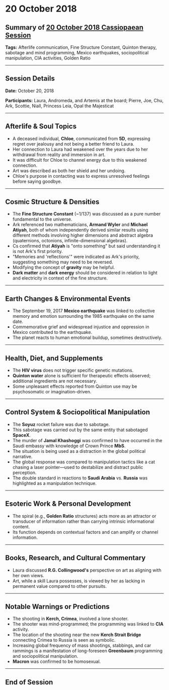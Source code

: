 # 20 October 2018

## Summary of [20 October 2018 Cassiopaean Session](https://cassiopaea.org/forum/threads/session-20-october-2018.46431/)

**Tags:** Afterlife communication, Fine Structure Constant, Quinton therapy, sabotage and mind programming, Mexico earthquakes, sociopolitical manipulation, CIA activities, Golden Ratio

---

## Session Details

**Date:** October 20, 2018

**Participants:** Laura, Andromeda, and Artemis at the board; Pierre, Joe, Chu, Ark, Scottie, Niall, Princess Leia, Opal the Majesticat

---

## Afterlife & Soul Topics

- A deceased individual, **Chloe**, communicated from **5D**, expressing regret over jealousy and not being a better friend to Laura.
- Her connection to Laura had weakened over the years due to her withdrawal from reality and immersion in art.
- It was difficult for Chloe to channel energy due to this weakened connection.
- Art was described as both her shield and her undoing.
- Chloe's purpose in contacting was to express unresolved feelings before saying goodbye.

---

## Cosmic Structure & Densities

- The **Fine Structure Constant** (~1/137) was discussed as a pure number fundamental to the universe.
- Ark referenced two mathematicians, **Armand Wyler** and **Michael Atiyah**, both of whom independently derived similar results using different methods involving higher dimensions and abstract algebra (quaternions, octonions, infinite-dimensional algebras).
- Cs confirmed that **Atiyah** is "onto something" but said understanding it is not Ark's first priority.
- "Memories and 'reflections'" were indicated as Ark's priority, suggesting something may need to be reversed.
- Modifying the concept of **gravity** may be helpful.
- **Dark matter** and **dark energy** should be considered in relation to light and electricity in context of the fine structure.

---

## Earth Changes & Environmental Events

- The September 19, 2017 **Mexico earthquake** was linked to collective memory and emotion surrounding the 1985 earthquake on the same date.
- Commemorative grief and widespread injustice and oppression in Mexico contributed to the earthquake.
- The planet reacts to human emotional buildup, sometimes destructively.

---

## Health, Diet, and Supplements

- The **HIV virus** does not trigger specific genetic mutations.
- **Quinton water** alone is sufficient for therapeutic effects observed; additional ingredients are not necessary.
- Some unpleasant effects reported from Quinton use may be psychosomatic or imagination-driven.

---

## Control System & Sociopolitical Manipulation

- The **Soyuz** rocket failure was due to sabotage.
- This sabotage was carried out by the same entity that sabotaged **SpaceX**.
- The murder of **Jamal Khashoggi** was confirmed to have occurred in the Saudi embassy with knowledge of Crown Prince **MbS**.
- The situation is being used as a distraction in the global political narrative.
- The global response was compared to manipulation tactics like a cat chasing a laser pointer—used to destabilize and distract public perception.
- The double standard in reactions to **Saudi Arabia** vs. **Russia** was highlighted as a manipulation technique.

---

## Esoteric Work & Personal Development

- The spiral (e.g., **Golden Ratio** structures) acts more as an attractor or transducer of information rather than carrying intrinsic informational content.
- Its function depends on contextual factors and can amplify or channel information.

---

## Books, Research, and Cultural Commentary

- Laura discussed **R.G. Collingwood's** perspective on art as aligning with her own views.
- Art, while a skill Laura possesses, is viewed by her as lacking in permanent value compared to other pursuits.

---

## Notable Warnings or Predictions

- The shooting in **Kerch, Crimea**, involved a lone shooter.
- The shooter was mind-programmed; the programming was linked to **CIA** activity.
- The location of the shooting near the new **Kerch Strait Bridge** connecting Crimea to Russia is seen as symbolic.
- Increasing global frequency of mass shootings, stabbings, and car rammings is a manifestation of long-foreseen **Greenbaum** programming and sociopolitical manipulation.
- **Macron** was confirmed to be homosexual.

---

## End of Session